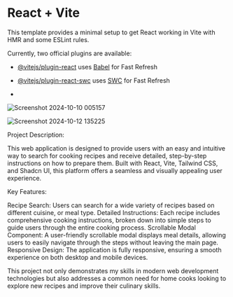# React + Vite

This template provides a minimal setup to get React working in Vite with HMR and some ESLint rules.

Currently, two official plugins are available:

- [@vitejs/plugin-react](https://github.com/vitejs/vite-plugin-react/blob/main/packages/plugin-react/README.md) uses [Babel](https://babeljs.io/) for Fast Refresh
- [@vitejs/plugin-react-swc](https://github.com/vitejs/vite-plugin-react-swc) uses [SWC](https://swc.rs/) for Fast Refresh

- 
![Screenshot 2024-10-10 005157](https://github.com/user-attachments/assets/441e1893-98db-4956-b8c0-53ba1d4fa657)

![Screenshot 2024-10-12 135225](https://github.com/user-attachments/assets/c0d65701-aeee-41fd-9638-e0df8cd9f6c8)


Project Description:

This web application is designed to provide users with an easy and intuitive way to search for cooking recipes and receive detailed, step-by-step instructions on how to prepare them. Built with React, Vite, Tailwind CSS, and Shadcn UI, this platform offers a seamless and visually appealing user experience.

Key Features:

Recipe Search: Users can search for a wide variety of recipes based on different cuisine, or meal type.
Detailed Instructions: Each recipe includes comprehensive cooking instructions, broken down into simple steps to guide users through the entire cooking process.
Scrollable Modal Component: A user-friendly scrollable modal displays meal details, allowing users to easily navigate through the steps without leaving the main page.
Responsive Design: The application is fully responsive, ensuring a smooth experience on both desktop and mobile devices.


This project not only demonstrates my skills in modern web development technologies but also addresses a common need for home cooks looking to explore new recipes and improve their culinary skills.


